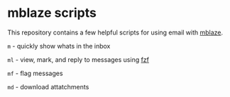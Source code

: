 # mblaze scripts

This repository contains a few helpful scripts for using email with [mblaze](https://github.com/leahneukirchen/mblaze). 

`m` - quickly show whats in the inbox 

`ml` - view, mark, and reply to messages using [fzf](https://github.com/junegunn/fzf)

`mf` - flag messages 

`md` - download attatchments 
